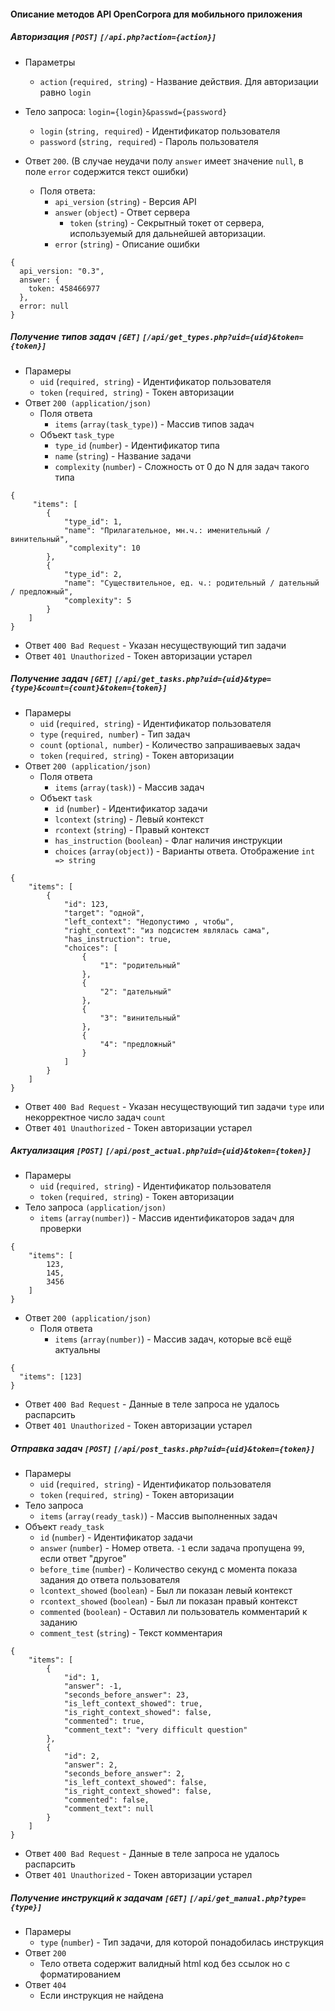 #### Описание методов API OpenCorpora для мобильного приложения

##### Авторизация `[POST]` `[/api.php?action={action}]`

+ Параметры
  + `action` (`required, string`) - Название действия. Для авторизации равно `login`
+ Тело запроса: `login={login}&passwd={password}`
  + `login` (`string, required`) - Идентификатор пользователя
  + `password` (`string, required`) - Пароль пользователя
  
+ Ответ `200`. (В случае неудачи полу `answer` имеет значение `null`, в поле `error` содержится текст ошибки)
  + Поля ответа:
    + `api_version` (`string`) - Версия API
    + `answer` (`object`) - Ответ сервера
      + `token` (`string`) - Секрытный токет от сервера, используемый для дальнейшей авторизации.
    + `error` (`string`) - Описание ошибки
```
{
  api_version: "0.3",
  answer: {
    token: 458466977
  },
  error: null
}
```


##### Получение типов задач `[GET]` `[/api/get_types.php?uid={uid}&token={token}]`
+ Парамеры
    + `uid` (`required, string`) - Идентификатор пользователя
    + `token` (`required, string`) - Токен авторизации
+ Ответ `200 (application/json)`
  + Поля ответа
    + `items` (`array(task_type)`) - Массив типов задач
  + Объект `task_type`
    + `type_id` (`number`) - Идентификатор типа
    + `name` (`string`) - Название задачи
    + `complexity` (`number`) - Сложность от 0 до N для задач такого типа
```
{
     "items": [
        {
            "type_id": 1,
            "name": "Прилагательное, мн.ч.: именительный / винительный",
             "complexity": 10
        },
        {
            "type_id": 2,
            "name": "Существительное, ед. ч.: родительный / дательный / предложный",
            "complexity": 5
        }
    ]
}
```
+ Ответ `400 Bad Request` - Указан несуществующий тип задачи
+ Ответ `401 Unauthorized` - Токен авторизации устарел

##### Получение задач `[GET]` `[/api/get_tasks.php?uid={uid}&type={type}&count={count}&token={token}]`
+ Парамеры
    + `uid` (`required, string`) - Идентификатор пользователя
    + `type` (`required, number`) - Тип задач
    + `count` (`optional, number`) - Количество запрашиваевых задач
    + `token` (`required, string`) - Токен авторизации
+ Ответ `200 (application/json)`
  + Поля ответа
    + `items` (`array(task)`) - Массив задач
  + Объект `task`
    +  `id` (`number`) - Идентификатор задачи
    +  `lcontext` (`string`) - Левый контекст
    +  `rcontext` (`string`) - Правый контекст
    +  `has_instruction` (`boolean`) - Флаг наличия инструкции
    +  `choices` (`array(object)`) - Варианты ответа. Отображение `int => string`

```
{
    "items": [
        {
            "id": 123,
            "target": "одной",
            "left_context": "Недопустимо , чтобы",
            "right_context": "из подсистем являлась сама",
            "has_instruction": true,
            "choices": [
                {
                    "1": "родительный"
                },
                {
                    "2": "дательный"
                },
                {
                    "3": "винительный"
                },
                {
                    "4": "предложный"
                }
            ]
        }
    ]
}
```

+ Ответ `400 Bad Request` - Указан несуществующий тип задачи `type` или некорректное число задач `count`
+ Ответ `401 Unauthorized` - Токен авторизации устарел

##### Актуализация `[POST]` `[/api/post_actual.php?uid={uid}&token={token}]`
+ Парамеры
    + `uid` (`required, string`) - Идентификатор пользователя
    + `token` (`required, string`) - Токен авторизации
+ Тело запроса `(application/json)`
  + `items` (`array(number)`) -  Массив идентификаторов задач для проверки
```
{
    "items": [
        123,
        145,
        3456
    ]
}
```
+ Ответ `200 (application/json)`
  + Поля ответа
    + `items` (`array(number)`) - Массив задач, которые всё ещё актуальны
```
{ 
  "items": [123]
}
```
+ Ответ `400 Bad Request` - Данные в теле запроса не удалось распарсить
+ Ответ `401 Unauthorized` - Токен авторизации устарел

##### Отправка задач `[POST]` `[/api/post_tasks.php?uid={uid}&token={token}]`
+ Парамеры
  + `uid` (`required, string`) - Идентификатор пользователя
  + `token` (`required, string`) - Токен авторизации
+ Тело запроса
  + `items` (`array(ready_task)`) - Массив выполненных задач
+ Объект `ready_task`
  + `id` (`number`) - Идентификатор задачи
  + `answer` (`number`) - Номер ответа. `-1` если задача пропущена `99`, если ответ "другое"
  + `before_time` (`number`) - Количество секунд с момента показа задания до ответа пользователя
  + `lcontext_showed` (`boolean`) - Был ли показан левый контекст
  + `rcontext_showed` (`boolean`) - Был ли показан правый контекст
  + `commented` (`boolean`) - Оставил ли пользователь комментарий к заданию
  + `comment_test` (`string`) - Текст комментария
```
{
    "items": [
        {
            "id": 1,
            "answer": -1,
            "seconds_before_answer": 23,
            "is_left_context_showed": true,
            "is_right_context_showed": false,
            "commented": true,
            "comment_text": "very difficult question"
        },
        {
            "id": 2,
            "answer": 2,
            "seconds_before_answer": 2,
            "is_left_context_showed": false,
            "is_right_context_showed": false,
            "commented": false,
            "comment_text": null
        }
    ]
}
```
+ Ответ `400 Bad Request` - Данные в теле запроса не удалось распарсить
+ Ответ `401 Unauthorized` - Токен авторизации устарел

##### Получение инструкций к задачам `[GET]` `[/api/get_manual.php?type={type}]`
+ Парамеры
  + `type` (`number`) - Тип задачи, для которой понадобилась инструкция
+ Ответ `200`
  + Тело ответа содержит валидный html код без ссылок но с форматированием
+ Ответ `404`
  + Если инструкция не найдена
